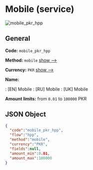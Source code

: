 
# Mobile (service) 
![mobile_pkr_hpp](https://static.openfintech.io/payment_methods/mobile_pkr_hpp/logo.svg?w=400&c=v0.59.26#w200)  

## General 
 
**Code:** `mobile_pkr_hpp` 
 
**Method:** `mobile` 
 [show -->](/payment-methods/mobile/) 
 
**Currency:** `PKR` [show -->](/currencies/PKR/) 
 
**Name:** 
 
:	[EN] Mobile 
:	[RU] Mobile 
:	[UK] Mobile 
 
**Amount limits:** from `0.01` to `100000` PKR 

## JSON Object 

```json
{
  "code":"mobile_pkr_hpp",
  "flow":"hpp",
  "method":"mobile",
  "currency":"PKR",
  "fields":null,
  "amount_min":0.01,
  "amount_max":100000
}
```  
